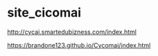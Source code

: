 # site_cicomai


http://cycai.smartedubizness.com/index.html

https://brandone123.github.io/Cycomai/index.html
